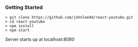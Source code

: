 ### Getting Started


```
> git clone https://github.com/johnlee94/react-youtube.git
> cd react-youtube
> npm install
> npm start
```

Server starts up at localhost:8080
